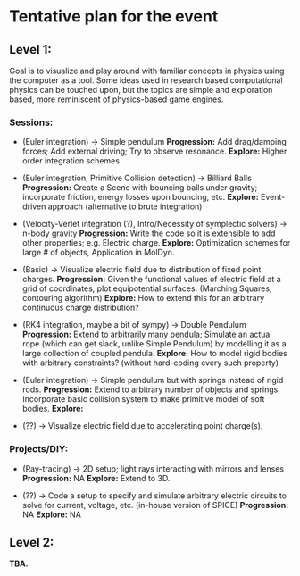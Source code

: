 
# Tentative plan for the event

## Level 1:
Goal is to visualize and play around with familiar concepts in physics using the computer as a tool. Some ideas used in research based computational physics can be touched upon, but the topics are simple and exploration based, more reminiscent of physics-based game engines. 

### Sessions:
- (Euler integration) -> Simple pendulum 
 **Progression:** Add drag/damping forces; Add external driving; Try to observe resonance. 
 **Explore:** Higher order integration schemes

- (Euler integration, Primitive Collision detection) -> Billiard Balls
 **Progression:** Create a Scene with bouncing balls under gravity; incorporate friction, energy losses upon bouncing, etc. 
 **Explore:** Event-driven approach (alternative to brute integration)

- (Velocity-Verlet integration (?), Intro/Necessity of symplectic solvers) -> n-body gravity
 **Progression:** Write the code so it is extensible to add other properties; e.g. Electric charge.
 **Explore:** Optimization schemes for large # of objects, Application in MolDyn. 

- (Basic) -> Visualize electric field due to distribution of fixed point charges. 
 **Progression:** Given the functional values of electric field at a grid of coordinates, plot equipotential surfaces. (Marching Squares, contouring algorithm)
 **Explore:** How to extend this for an arbitrary continuous charge distribution?

- (RK4 integration, maybe a bit of sympy) -> Double Pendulum 
 **Progression:** Extend to arbitrarily many pendula; Simulate an actual rope (which can get slack, unlike Simple Pendulum) by modelling it as a large collection of coupled pendula. 
 **Explore:** How to model rigid bodies with arbitrary constraints? (without hard-coding every such property)

- (Euler integration) -> Simple pendulum but with springs instead of rigid rods. 
 **Progression:** Extend to arbitrary number of objects and springs. Incorporate basic collision system to make primitive model of soft bodies.
 **Explore:** 

- (??) -> Visualize electric field due to accelerating point charge(s).

### Projects/DIY:
- (Ray-tracing) -> 2D setup; light rays interacting with mirrors and lenses
 **Progression:** NA
 **Explore:** Extend to 3D.

- (??) -> Code a setup to specify and simulate arbitrary electric circuits to solve for current, voltage, etc. (in-house version of SPICE)
 **Progression:** NA
 **Explore:** NA

## Level 2:

**TBA.**
